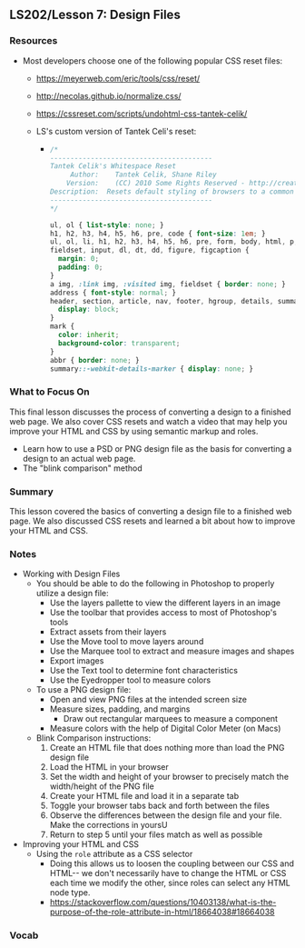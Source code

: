 ## LS202/Lesson 7: Design Files

### Resources

* Most developers choose one of the following popular CSS reset files:

  * https://meyerweb.com/eric/tools/css/reset/

  * http://necolas.github.io/normalize.css/

  * https://cssreset.com/scripts/undohtml-css-tantek-celik/

  * LS's custom version of Tantek Celi's reset:

    * ```css
      /*
      ----------------------------------------
      Tantek Celik's Whitespace Reset
           Author:    Tantek Celik, Shane Riley
          Version:    (CC) 2010 Some Rights Reserved - http://creativecommons.org/licenses/by/2.0
      Description:  Resets default styling of browsers to a common base
      ----------------------------------------
      */
      
      ul, ol { list-style: none; }
      h1, h2, h3, h4, h5, h6, pre, code { font-size: 1em; }
      ul, ol, li, h1, h2, h3, h4, h5, h6, pre, form, body, html, p, blockquote,
      fieldset, input, dl, dt, dd, figure, figcaption {
        margin: 0;
        padding: 0;
      }
      a img, :link img, :visited img, fieldset { border: none; }
      address { font-style: normal; }
      header, section, article, nav, footer, hgroup, details, summary, figure, main {
        display: block;
      }
      mark {
        color: inherit;
        background-color: transparent;
      }
      abbr { border: none; }
      summary::-webkit-details-marker { display: none; }
      ```

### What to Focus On

This final lesson discusses the process of converting a design to a finished web page. We also cover CSS resets and watch a video that may help you improve your HTML and CSS by using semantic markup and roles.

* Learn how to use a PSD or PNG design file as the basis for converting a design to an actual web page.
* The "blink comparison" method

### Summary

This lesson covered the basics of converting a design file to a finished web page. We also discussed CSS resets and learned a bit about how to improve your HTML and CSS.

### Notes

* Working with Design Files
  * You should be able to do the following in Photoshop to properly utilize a design file:
    * Use the layers pallette to view the different layers in an image
    * Use the toolbar that provides access to most of Photoshop's tools
    * Extract assets from their layers
    * Use the Move tool to move layers around
    * Use the Marquee tool to extract and measure images and shapes
    * Export images
    * Use the Text tool to determine font characteristics
    * Use the Eyedropper tool to measure colors
  * To use a PNG design file:
    * Open and view PNG files at the intended screen size
    * Measure sizes, padding, and margins
      * Draw out rectangular marquees to measure a component
    * Measure colors with the help of Digital Color Meter (on Macs)
  * Blink Comparison instructions:
    1. Create an HTML file that does nothing more than load the PNG design file
    2. Load the HTML in your browser
    3. Set the width and height of your browser to precisely match the width/height of the PNG file
    4. Create your HTML file and load it in a separate tab
    5. Toggle your browser tabs back and forth between the files
    6. Observe the differences between the design file and your file. Make the corrections in yoursU
    7. Return to step 5 until your files match as well as possible
* Improving your HTML and CSS
  * Using the `role` attribute as a CSS selector
    * Doing this allows us to loosen the coupling between our CSS and HTML-- we don't necessarily have to change the HTML or CSS each time we modify the other, since roles can select any HTML node type.
    * https://stackoverflow.com/questions/10403138/what-is-the-purpose-of-the-role-attribute-in-html/18664038#18664038

### Vocab

